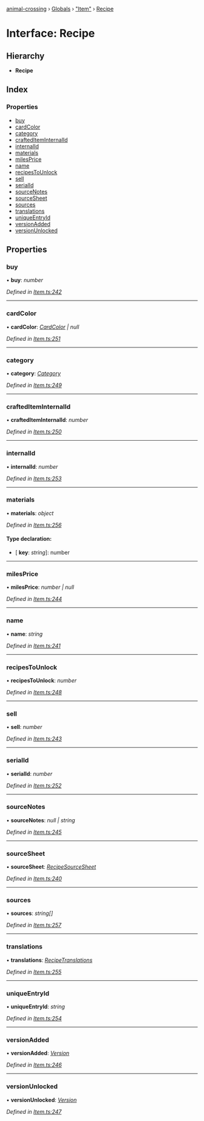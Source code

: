[animal-crossing](../README.md) › [Globals](../globals.md) › ["Item"](../modules/_item_.md) › [Recipe](_item_.recipe.md)

# Interface: Recipe

## Hierarchy

* **Recipe**

## Index

### Properties

* [buy](_item_.recipe.md#buy)
* [cardColor](_item_.recipe.md#cardcolor)
* [category](_item_.recipe.md#category)
* [craftedItemInternalId](_item_.recipe.md#craftediteminternalid)
* [internalId](_item_.recipe.md#internalid)
* [materials](_item_.recipe.md#materials)
* [milesPrice](_item_.recipe.md#milesprice)
* [name](_item_.recipe.md#name)
* [recipesToUnlock](_item_.recipe.md#recipestounlock)
* [sell](_item_.recipe.md#sell)
* [serialId](_item_.recipe.md#serialid)
* [sourceNotes](_item_.recipe.md#sourcenotes)
* [sourceSheet](_item_.recipe.md#sourcesheet)
* [sources](_item_.recipe.md#sources)
* [translations](_item_.recipe.md#translations)
* [uniqueEntryId](_item_.recipe.md#uniqueentryid)
* [versionAdded](_item_.recipe.md#versionadded)
* [versionUnlocked](_item_.recipe.md#versionunlocked)

## Properties

###  buy

• **buy**: *number*

*Defined in [Item.ts:242](https://github.com/Norviah/animal-crossing/blob/68cfe98/module/types/Item.ts#L242)*

___

###  cardColor

• **cardColor**: *[CardColor](../enums/_item_.cardcolor.md) | null*

*Defined in [Item.ts:251](https://github.com/Norviah/animal-crossing/blob/68cfe98/module/types/Item.ts#L251)*

___

###  category

• **category**: *[Category](../enums/_item_.category.md)*

*Defined in [Item.ts:249](https://github.com/Norviah/animal-crossing/blob/68cfe98/module/types/Item.ts#L249)*

___

###  craftedItemInternalId

• **craftedItemInternalId**: *number*

*Defined in [Item.ts:250](https://github.com/Norviah/animal-crossing/blob/68cfe98/module/types/Item.ts#L250)*

___

###  internalId

• **internalId**: *number*

*Defined in [Item.ts:253](https://github.com/Norviah/animal-crossing/blob/68cfe98/module/types/Item.ts#L253)*

___

###  materials

• **materials**: *object*

*Defined in [Item.ts:256](https://github.com/Norviah/animal-crossing/blob/68cfe98/module/types/Item.ts#L256)*

#### Type declaration:

* \[ **key**: *string*\]: number

___

###  milesPrice

• **milesPrice**: *number | null*

*Defined in [Item.ts:244](https://github.com/Norviah/animal-crossing/blob/68cfe98/module/types/Item.ts#L244)*

___

###  name

• **name**: *string*

*Defined in [Item.ts:241](https://github.com/Norviah/animal-crossing/blob/68cfe98/module/types/Item.ts#L241)*

___

###  recipesToUnlock

• **recipesToUnlock**: *number*

*Defined in [Item.ts:248](https://github.com/Norviah/animal-crossing/blob/68cfe98/module/types/Item.ts#L248)*

___

###  sell

• **sell**: *number*

*Defined in [Item.ts:243](https://github.com/Norviah/animal-crossing/blob/68cfe98/module/types/Item.ts#L243)*

___

###  serialId

• **serialId**: *number*

*Defined in [Item.ts:252](https://github.com/Norviah/animal-crossing/blob/68cfe98/module/types/Item.ts#L252)*

___

###  sourceNotes

• **sourceNotes**: *null | string*

*Defined in [Item.ts:245](https://github.com/Norviah/animal-crossing/blob/68cfe98/module/types/Item.ts#L245)*

___

###  sourceSheet

• **sourceSheet**: *[RecipeSourceSheet](../enums/_item_.recipesourcesheet.md)*

*Defined in [Item.ts:240](https://github.com/Norviah/animal-crossing/blob/68cfe98/module/types/Item.ts#L240)*

___

###  sources

• **sources**: *string[]*

*Defined in [Item.ts:257](https://github.com/Norviah/animal-crossing/blob/68cfe98/module/types/Item.ts#L257)*

___

###  translations

• **translations**: *[RecipeTranslations](_item_.recipetranslations.md)*

*Defined in [Item.ts:255](https://github.com/Norviah/animal-crossing/blob/68cfe98/module/types/Item.ts#L255)*

___

###  uniqueEntryId

• **uniqueEntryId**: *string*

*Defined in [Item.ts:254](https://github.com/Norviah/animal-crossing/blob/68cfe98/module/types/Item.ts#L254)*

___

###  versionAdded

• **versionAdded**: *[Version](../enums/_item_.version.md)*

*Defined in [Item.ts:246](https://github.com/Norviah/animal-crossing/blob/68cfe98/module/types/Item.ts#L246)*

___

###  versionUnlocked

• **versionUnlocked**: *[Version](../enums/_item_.version.md)*

*Defined in [Item.ts:247](https://github.com/Norviah/animal-crossing/blob/68cfe98/module/types/Item.ts#L247)*
